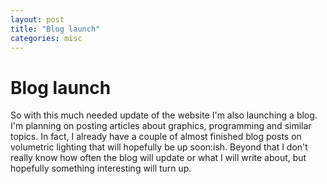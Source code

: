 ```yaml
---
layout: post
title: "Blog launch"
categories: misc
---
```


# Blog launch

So with this much needed update of the website I'm also launching a blog. I'm planning on posting articles about graphics, programming and similar topics. In fact, I already have a couple of almost finished blog posts on volumetric lighting that will hopefully be up soon:ish. Beyond that I don't really know how often the blog will update or what I will write about, but hopefully something interesting will turn up.
